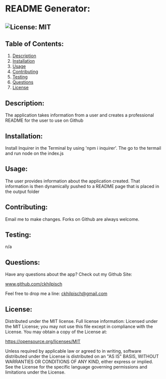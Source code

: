 #  README Generator:
##  ![License: MIT](https://img.shields.io/badge/License-MIT-yellow.svg)
    
## Table of Contents:
<ol>
<li><a href="#description">Description</a></li>
<li><a href="#installation">Installation</a></li>
<li><a href="#usage">Usage</a></li>
<li><a href="#contributing">Contributing</a></li>
<li><a href="#testing">Testing</a></li>
<li><a href="#questions">Questions</a></li>
<li><a href="#license">License</a></li>
</ol>

## Description:
The application takes information from a user and creates a professional README for the user to use on Github

## Installation:
Install Inquirer in the Terminal by using 'npm i inquirer'.  The go to the termail and run node on the index.js

## Usage: 
The user provides information about the application created.   That information is then dynamically pushed to a README page that is placed in the output folder

## Contributing:
Email me to make changes.  Forks on Github are always welcome.

## Testing:
n/a 

## Questions:
Have any questions about the app?  Check out my Github Site:

www.github.com/ckhilpisch

Feel free to drop me a line:
<a class="link" href="mailto:ckhilpisch@gmail.com">ckhilpisch@gmail.com</a>

## License:
Distributed under the MIT license.  Full license information:
Licensed under the MIT License; you may not use this file except in compliance with the License. You may obtain a copy of the License at:

https://opensource.org/licenses/MIT

Unless required by applicable law or agreed to in writing, software distributed under the License is distributed on an "AS IS" BASIS, WITHOUT WARRANTIES OR CONDITIONS OF ANY KIND, either express or implied.  See the License for the specific language governing permissions and limitations under the License.
